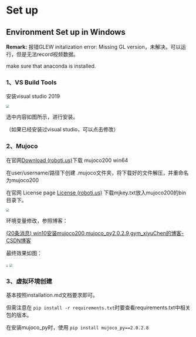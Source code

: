 # Set up

## Environment Set up in Windows

**Remark:** 报错GLEW initalization error: Missing GL version，未解决。可以运行，但是无法record视频数据。

make sure that anaconda is installed.

### 1、VS Build Tools

安装visual studio 2019

<img src="C:\Users\19124\Desktop\RL\cs_285\cs285_hw_2021\pics\1.png" style="zoom:50%;" />

选中内容如图所示，进行安装。

（如果已经安装过visual studio，可以点击修改）

### 2、Mujoco

在官网[Download (roboti.us)](https://www.roboti.us/download.html)下载 mujoco200 win64

在user/username/路径下创建 .mujoco文件夹，将下载好的文件解压，并重命名为mujoco200

在官网 License page [License (roboti.us)](https://www.roboti.us/license.html) 下载mjkey.txt放入mujoco200的bin目录下。

<img src="C:\Users\19124\Desktop\RL\cs_285\cs285_hw_2021\pics\2.png" style="zoom:50%;" />

环境变量修改，参照博客：

[(20条消息) win10安装mujoco200,mujoco_py2.0.2.9,gym_xiyuChen的博客-CSDN博客](https://blog.csdn.net/weixin_44377470/article/details/104928067)

最终效果如图：

<img src="C:\Users\19124\Desktop\RL\cs_285\cs285_hw_2021\pics\3.png" style="zoom:33%;" />

<img src="C:\Users\19124\Desktop\RL\cs_285\cs285_hw_2021\pics\4.png" style="zoom:50%;" />

### 3、虚拟环境创建

基本按照installation.md文档要求即可。

但需注意在 `pip install -r requirements.txt`时要查看requirements.txt中相关包的版本。

在安装mujoco_py时，使用 `pip install mujoco_py==2.0.2.8`

